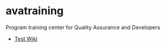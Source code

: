 avatraining
===========

Program training center for Quality Assurance and Developers

* [Test Wiki](https://github.com/jbricenoz/avatraining.wiki.git)
